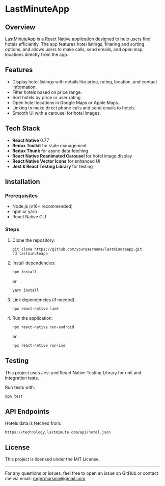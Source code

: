 # LastMinuteApp

## Overview
LastMinuteApp is a React Native application designed to help users find hotels efficiently. The app features hotel listings, filtering and sorting options, and allows users to make calls, send emails, and open map locations directly from the app.

## Features
- Display hotel listings with details like price, rating, location, and contact information.
- Filter hotels based on price range.
- Sort hotels by price or user rating.
- Open hotel locations in Google Maps or Apple Maps.
- Linking to make direct phone calls and send emails to hotels.
- Smooth UI with a carousel for hotel images.

## Tech Stack
- **React Native** 0.77
- **Redux Toolkit** for state management
- **Redux Thunk** for async data fetching
- **React Native Reanimated Carousel** for hotel image display
- **React Native Vector Icons** for enhanced UI
- **Jest & React Testing Library** for testing

## Installation

### Prerequisites
- Node.js (v16+ recommended)
- npm or yarn
- React Native CLI

### Steps
1. Clone the repository:
   ```sh
   git clone https://github.com/yourusername/lastminuteapp.git
   cd lastminuteapp
   ```

2. Install dependencies:
   ```sh
   npm install
   ```
   or
   ```sh
   yarn install
   ```

3. Link dependencies (if needed):
   ```sh
   npx react-native link
   ```

4. Run the application:
   ```sh
   npx react-native run-android
   ```
   or
   ```sh
   npx react-native run-ios
   ```

## Testing
This project uses Jest and React Native Testing Library for unit and integration tests.

Run tests with:
```sh
npm test
```

## API Endpoints
Hotels data is fetched from:
```
https://technology.lastminute.com/api/hotel.json
```

## License
This project is licensed under the MIT License.

---

For any questions or issues, feel free to open an issue on GitHub or contact me via email: rogermarsino@gmail.com

